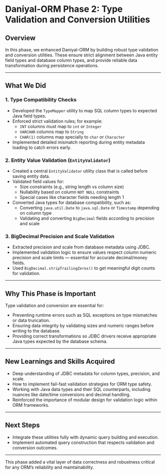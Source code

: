 # Daniyal-ORM Phase 2: Type Validation and Conversion Utilities

## Overview

In this phase, we enhanced Daniyal-ORM by building robust type validation and conversion utilities. These ensure strict alignment between Java entity field types and database column types, and provide reliable data transformation during persistence operations.

---

## What We Did

### 1. Type Compatibility Checks  
- Developed the `TypeMapper` utility to map SQL column types to expected Java field types.  
- Enforced strict validation rules; for example:  
  - `INT` columns must map to `int` or `Integer`  
  - `VARCHAR` columns map to `String`  
  - `CHAR(1)` columns map specially to `char` or `Character`  
- Implemented detailed mismatch reporting during entity metadata loading to catch errors early.

### 2. Entity Value Validation (`EntityValidator`)  
- Created a central `EntityValidator` utility class that is called before saving entity data.  
- Validated field values for:  
  - Size constraints (e.g., string length vs column size)  
  - Nullability based on column `NOT NULL` constraints  
  - Special cases like character fields needing length 1  
- Converted Java types for database compatibility, such as:  
  - Converting `java.util.Date` to `java.sql.Date` or `Timestamp` depending on column type  
  - Validating and converting `BigDecimal` fields according to precision and scale

### 3. BigDecimal Precision and Scale Validation  
- Extracted precision and scale from database metadata using JDBC.  
- Implemented validation logic to ensure values respect column numeric precision and scale limits — essential for accurate decimal/money fields.  
- Used `BigDecimal.stripTrailingZeros()` to get meaningful digit counts for validation.

---

## Why This Phase is Important

Type validation and conversion are essential for:  

- Preventing runtime errors such as SQL exceptions on type mismatches or data truncation.  
- Ensuring data integrity by validating sizes and numeric ranges before writing to the database.  
- Providing correct transformations so JDBC drivers receive appropriate Java types expected by the database schema.

---

## New Learnings and Skills Acquired

- Deep understanding of JDBC metadata for column types, precision, and scale.  
- How to implement fail-fast validation strategies for ORM type safety.  
- Working with Java data types and their SQL counterparts, including nuances like date/time conversions and decimal handling.  
- Reinforced the importance of modular design for validation logic within ORM frameworks.

---

## Next Steps

- Integrate these utilities fully with dynamic query building and execution.  
- Implement automated query construction that respects validation and conversion outcomes.

---

This phase added a vital layer of data correctness and robustness critical for any ORM’s reliability and maintainability.
